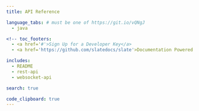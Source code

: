 ```yaml
---
title: API Reference

language_tabs: # must be one of https://git.io/vQNgJ
  - java

<!-- toc_footers:
  - <a href='#'>Sign Up for a Developer Key</a>
  - <a href='https://github.com/slatedocs/slate'>Documentation Powered by Slate</a> -->

includes:
  - README
  - rest-api
  - websocket-api

search: true

code_clipboard: true
---
```



